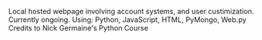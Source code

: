 Local hosted webpage involving account systems, and user custimization.
Currently ongoing.
Using: Python, JavaScript, HTML, PyMongo, Web.py
Credits to Nick Germaine's Python Course
